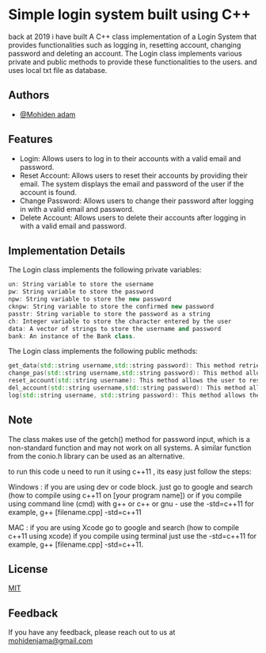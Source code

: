 # Simple login system built using C++

back at 2019 i have built A C++ class implementation of a Login System that provides functionalities such as logging in, resetting account, changing password and deleting an account. The Login class implements various private and public methods to provide these functionalities to the users. and uses local txt file as database.

## Authors

- [@Mohiden adam](https://www.github.com/mohiden)

## Features

- Login: Allows users to log in to their accounts with a valid email and password.
- Reset Account: Allows users to reset their accounts by providing their email. The system displays the email and password of the user if the account is found.
- Change Password: Allows users to change their password after logging in with a valid email and password.
- Delete Account: Allows users to delete their accounts after logging in with a valid email and password.

## Implementation Details

The Login class implements the following private variables:

```C++
un: String variable to store the username
pw: String variable to store the password
npw: String variable to store the new password
cknpw: String variable to store the confirmed new password
passtr: String variable to store the password as a string
ch: Integer variable to store the character entered by the user
data: A vector of strings to store the username and password
bank: An instance of the Bank class.
```

The Login class implements the following public methods:

```C++
get_data(std::string username,std::string password): This method retrieves the username and password of the user from a text file with the filename as the username provided.
change_pas(std::string username,std::string password): This method allows the user to change their password after logging in with a valid email and password.
reset_account(std::string username): This method allows the user to reset their account by providing their email. The system displays the email and password of the user if the account is found.
del_account(std::string username,std::string password): This method allows the user to delete their account after logging in with a valid email and password.
log(std::string username, std::string password): This method allows the user to log in to their account with a valid email and password.
```

## Note

The class makes use of the getch() method for password input, which is a non-standard function and may not work on all systems. A similar function from the conio.h library can be used as an alternative.

to run this code u need to run it using c++11 , its easy just follow the steps:

Windows : if you are using dev or code block. just go to google and search (how to compile using c++11 on [your program name])
or if you compile using command line (cmd) with g++ or c++ or gnu - use the -std=c++11
for example, g++ [filename.cpp] -std=c++11

MAC : if you are using Xcode go to google and search (how to compile c++11 using xcode)
if you compile using terminal just use the -std=c++11
for example, g++ [filename.cpp] -std=c++11.

## License

[MIT](https://choosealicense.com/licenses/mit/)

## Feedback

If you have any feedback, please reach out to us at mohidenjama@gmail.com
